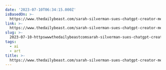 ```yaml
---
date: '2023-07-10T06:34:15.000Z'
isBasedOn: >-
  https://www.thedailybeast.com/sarah-silverman-sues-chatgpt-creator-meta-for-copyright-infringement
link: >-
  https://www.thedailybeast.com/sarah-silverman-sues-chatgpt-creator-meta-for-copyright-infringement
slug: >-
  2023-07-10-httpswwwthedailybeastcomsarah-silverman-sues-chatgpt-creator-meta-for-copyright-infringement
tags:
  - ai
  - art
title: >-
  https://www.thedailybeast.com/sarah-silverman-sues-chatgpt-creator-meta-for-copyright-infringement
---
```


